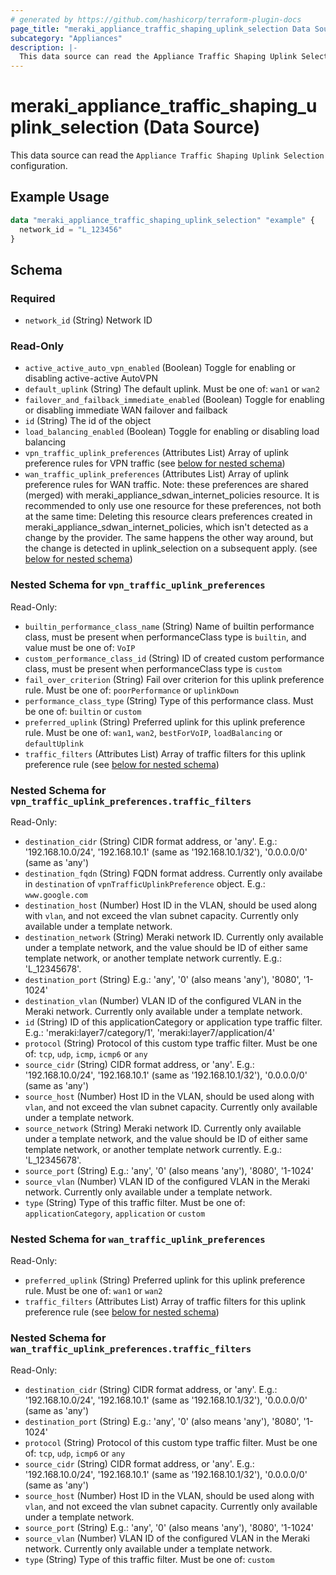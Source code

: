 ```yaml
---
# generated by https://github.com/hashicorp/terraform-plugin-docs
page_title: "meraki_appliance_traffic_shaping_uplink_selection Data Source - terraform-provider-meraki"
subcategory: "Appliances"
description: |-
  This data source can read the Appliance Traffic Shaping Uplink Selection configuration.
---
```


# meraki_appliance_traffic_shaping_uplink_selection (Data Source)

This data source can read the `Appliance Traffic Shaping Uplink Selection` configuration.

## Example Usage

```terraform
data "meraki_appliance_traffic_shaping_uplink_selection" "example" {
  network_id = "L_123456"
}
```

<!-- schema generated by tfplugindocs -->
## Schema

### Required

- `network_id` (String) Network ID

### Read-Only

- `active_active_auto_vpn_enabled` (Boolean) Toggle for enabling or disabling active-active AutoVPN
- `default_uplink` (String) The default uplink. Must be one of: `wan1` or `wan2`
- `failover_and_failback_immediate_enabled` (Boolean) Toggle for enabling or disabling immediate WAN failover and failback
- `id` (String) The id of the object
- `load_balancing_enabled` (Boolean) Toggle for enabling or disabling load balancing
- `vpn_traffic_uplink_preferences` (Attributes List) Array of uplink preference rules for VPN traffic (see [below for nested schema](#nestedatt--vpn_traffic_uplink_preferences))
- `wan_traffic_uplink_preferences` (Attributes List) Array of uplink preference rules for WAN traffic. Note: these preferences are shared (merged) with meraki_appliance_sdwan_internet_policies resource. It is recommended to only use one resource for these preferences, not both at the same time: Deleting this resource clears preferences created in meraki_appliance_sdwan_internet_policies, which isn't detected as a change by the provider. The same happens the other way around, but the change is detected in uplink_selection on a subsequent apply. (see [below for nested schema](#nestedatt--wan_traffic_uplink_preferences))

<a id="nestedatt--vpn_traffic_uplink_preferences"></a>
### Nested Schema for `vpn_traffic_uplink_preferences`

Read-Only:

- `builtin_performance_class_name` (String) Name of builtin performance class, must be present when performanceClass type is `builtin`, and value must be one of: `VoIP`
- `custom_performance_class_id` (String) ID of created custom performance class, must be present when performanceClass type is `custom`
- `fail_over_criterion` (String) Fail over criterion for this uplink preference rule. Must be one of: `poorPerformance` or `uplinkDown`
- `performance_class_type` (String) Type of this performance class. Must be one of: `builtin` or `custom`
- `preferred_uplink` (String) Preferred uplink for this uplink preference rule. Must be one of: `wan1`, `wan2`, `bestForVoIP`, `loadBalancing` or `defaultUplink`
- `traffic_filters` (Attributes List) Array of traffic filters for this uplink preference rule (see [below for nested schema](#nestedatt--vpn_traffic_uplink_preferences--traffic_filters))

<a id="nestedatt--vpn_traffic_uplink_preferences--traffic_filters"></a>
### Nested Schema for `vpn_traffic_uplink_preferences.traffic_filters`

Read-Only:

- `destination_cidr` (String) CIDR format address, or 'any'. E.g.: '192.168.10.0/24', '192.168.10.1' (same as '192.168.10.1/32'), '0.0.0.0/0' (same as 'any')
- `destination_fqdn` (String) FQDN format address. Currently only availabe in `destination` of `vpnTrafficUplinkPreference` object. E.g.: `www.google.com`
- `destination_host` (Number) Host ID in the VLAN, should be used along with `vlan`, and not exceed the vlan subnet capacity. Currently only available under a template network.
- `destination_network` (String) Meraki network ID. Currently only available under a template network, and the value should be ID of either same template network, or another template network currently. E.g.: 'L_12345678'.
- `destination_port` (String) E.g.: 'any', '0' (also means 'any'), '8080', '1-1024'
- `destination_vlan` (Number) VLAN ID of the configured VLAN in the Meraki network. Currently only available under a template network.
- `id` (String) ID of this applicationCategory or application type traffic filter. E.g.: 'meraki:layer7/category/1', 'meraki:layer7/application/4'
- `protocol` (String) Protocol of this custom type traffic filter. Must be one of: `tcp`, `udp`, `icmp`, `icmp6` or `any`
- `source_cidr` (String) CIDR format address, or 'any'. E.g.: '192.168.10.0/24', '192.168.10.1' (same as '192.168.10.1/32'), '0.0.0.0/0' (same as 'any')
- `source_host` (Number) Host ID in the VLAN, should be used along with `vlan`, and not exceed the vlan subnet capacity. Currently only available under a template network.
- `source_network` (String) Meraki network ID. Currently only available under a template network, and the value should be ID of either same template network, or another template network currently. E.g.: 'L_12345678'.
- `source_port` (String) E.g.: 'any', '0' (also means 'any'), '8080', '1-1024'
- `source_vlan` (Number) VLAN ID of the configured VLAN in the Meraki network. Currently only available under a template network.
- `type` (String) Type of this traffic filter. Must be one of: `applicationCategory`, `application` or `custom`



<a id="nestedatt--wan_traffic_uplink_preferences"></a>
### Nested Schema for `wan_traffic_uplink_preferences`

Read-Only:

- `preferred_uplink` (String) Preferred uplink for this uplink preference rule. Must be one of: `wan1` or `wan2`
- `traffic_filters` (Attributes List) Array of traffic filters for this uplink preference rule (see [below for nested schema](#nestedatt--wan_traffic_uplink_preferences--traffic_filters))

<a id="nestedatt--wan_traffic_uplink_preferences--traffic_filters"></a>
### Nested Schema for `wan_traffic_uplink_preferences.traffic_filters`

Read-Only:

- `destination_cidr` (String) CIDR format address, or 'any'. E.g.: '192.168.10.0/24', '192.168.10.1' (same as '192.168.10.1/32'), '0.0.0.0/0' (same as 'any')
- `destination_port` (String) E.g.: 'any', '0' (also means 'any'), '8080', '1-1024'
- `protocol` (String) Protocol of this custom type traffic filter. Must be one of: `tcp`, `udp`, `icmp6` or `any`
- `source_cidr` (String) CIDR format address, or 'any'. E.g.: '192.168.10.0/24', '192.168.10.1' (same as '192.168.10.1/32'), '0.0.0.0/0' (same as 'any')
- `source_host` (Number) Host ID in the VLAN, should be used along with `vlan`, and not exceed the vlan subnet capacity. Currently only available under a template network.
- `source_port` (String) E.g.: 'any', '0' (also means 'any'), '8080', '1-1024'
- `source_vlan` (Number) VLAN ID of the configured VLAN in the Meraki network. Currently only available under a template network.
- `type` (String) Type of this traffic filter. Must be one of: `custom`
